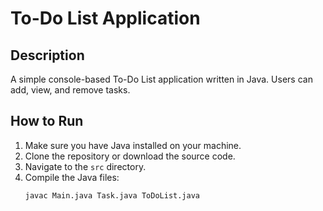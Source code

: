# To-Do List Application

## Description
A simple console-based To-Do List application written in Java. Users can add, view, and remove tasks.

## How to Run
1. Make sure you have Java installed on your machine.
2. Clone the repository or download the source code.
3. Navigate to the `src` directory.
4. Compile the Java files:
   ```bash
   javac Main.java Task.java ToDoList.java
